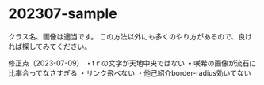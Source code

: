 # 202307-sample
クラス名、画像は適当です。
この方法以外にも多くのやり方があるので、良ければ探してみてください。

修正点（2023-07-09）
・tｒの文字が天地中央ではない
・咲希の画像が流石に比率合ってなさすぎる
・リンク飛べない
・他己紹介border-radius効いてない
